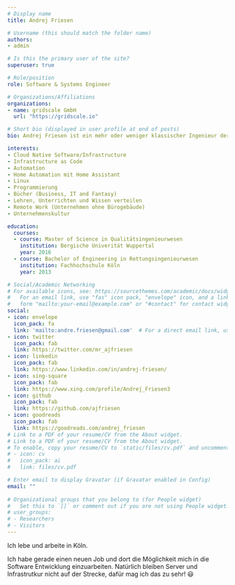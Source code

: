 ```yaml
---
# Display name
title: Andrej Friesen

# Username (this should match the folder name)
authors:
- admin

# Is this the primary user of the site?
superuser: true

# Role/position
role: Software & Systems Engineer

# Organizations/Affiliations
organizations:
- name: gridscale GmbH
  url: "https://gridscale.io"

# Short bio (displayed in user profile at end of posts)
bio: Andrej Friesen ist ein mehr oder weniger klassischer Ingenieur der seinen Weg in die IT, seiner Leidenschaft, gegangen ist.

interests:
- Cloud Native Software/Infrastructure
- Infrastructure as Code
- Automation
- Home Automation mit Home Assistant
- Linux
- Programmierung
- Bücher (Business, IT and Fantasy)
- Lehren, Unterrichten und Wissen verteilen
- Remote Work (Unternehmen ohne Bürogebäude)
- Unternehmenskultur

education:
  courses:
  - course: Master of Science in Qualitätsingenieurwesen
    institution: Bergische Univerität Wuppertal
    year: 2016
  - course: Bachelor of Engineering in Rettungsingenieurwesen
    institution: Fachhochschule Köln
    year: 2013

# Social/Academic Networking
# For available icons, see: https://sourcethemes.com/academic/docs/widgets/#icons
#   For an email link, use "fas" icon pack, "envelope" icon, and a link in the
#   form "mailto:your-email@example.com" or "#contact" for contact widget.
social:
- icon: envelope
  icon_pack: fa
  link: 'mailto:andre.friesen@gmail.com'  # For a direct email link, use "mailto:test@example.org".
- icon: twitter
  icon_pack: fab
  link: https://twitter.com/mr_ajfriesen
- icon: linkedin
  icon_pack: fab
  link: https://www.linkedin.com/in/andrej-friesen/
- icon: xing-square
  icon_pack: fab
  link: https://www.xing.com/profile/Andrej_Friesen3
- icon: github
  icon_pack: fab
  link: https://github.com/ajfriesen
- icon: goodreads
  icon_pack: fab
  link: https://goodreads.com/andrej_friesen
# Link to a PDF of your resume/CV from the About widget.
# Link to a PDF of your resume/CV from the About widget.
# To enable, copy your resume/CV to `static/files/cv.pdf` and uncomment the lines below.  
# - icon: cv
#   icon_pack: ai
#   link: files/cv.pdf

# Enter email to display Gravatar (if Gravatar enabled in Config)
email: ""
  
# Organizational groups that you belong to (for People widget)
#   Set this to `[]` or comment out if you are not using People widget.  
# user_groups:
# - Researchers
# - Visitors
---
```


Ich lebe und arbeite in Köln.

Ich habe gerade einen neuen Job und dort die Möglichkeit mich in die Software Entwicklung einzuarbeiten. Natürlich bleiben Server und Infrastrutkur nicht auf der Strecke, dafür mag ich das zu sehr! :smiley:
